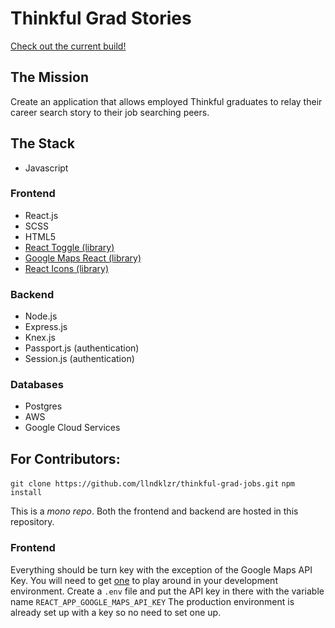 # Thinkful Grad Stories

[Check out the current build!](https://thinkful-grad-jobs.vercel.app/)

## The Mission
Create an application that allows employed Thinkful graduates to relay their career search story to their job searching peers.  

## The Stack
- Javascript
### Frontend
- React.js
- SCSS
- HTML5
- [React Toggle (library)](https://github.com/aaronshaf/react-toggle)
- [Google Maps React (library)](https://github.com/fullstackreact/google-maps-react)
- [React Icons (library)](https://react-icons.github.io/react-icons/)
### Backend
- Node.js
- Express.js
- Knex.js
- Passport.js (authentication)
- Session.js (authentication)
### Databases
- Postgres
- AWS
- Google Cloud Services

## For Contributors:
`git clone https://github.com/llndklzr/thinkful-grad-jobs.git`
`npm install`

This is a _mono repo_. Both the frontend and backend are hosted in this repository.

### Frontend
Everything should be turn key with the exception of the Google Maps API Key. You will need to get [one](https://developers.google.com/maps/documentation/javascript/get-api-key) to play around in your development environment. Create a `.env` file and put the API key in there with the variable name `REACT_APP_GOOGLE_MAPS_API_KEY`
The production environment is already set up with a key so no need to set one up. 